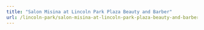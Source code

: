 ```yaml
---
title: "Salon Misina at Lincoln Park Plaza Beauty and Barber"
url: /lincoln-park/salon-misina-at-lincoln-park-plaza-beauty-and-barber/
---
```

